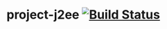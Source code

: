 # project-j2ee [![Build Status](https://travis-ci.org/StevenDieu/project-j2ee.svg?branch=master)](https://travis-ci.org/StevenDieu/project-j2ee)
